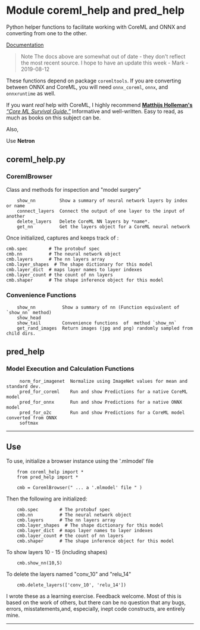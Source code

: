 # Module coreml_help and pred_help

Python helper functions to facilitate working with CoreML and ONNX and converting from one to the other.

[Documentation](https://mcsieber.github.io/coreml_help)
> Note The docs above are somewhat out of date - they don't reflect the most recent source.
I hope to have an update this week - Mark - 2019-08-12

These functions depend on package `coremltools`. If you are converting between ONNX and CoreML,
you will need `onnx_coreml`, `onnx`, and `onnxruntime` as well.

  If you want *real* help with CoreML, I highly recommend [**Matthijs Holleman's**](https://github.com/hollance)
  [*“Core ML Survival Guide.”*](https://leanpub.com/coreml-survival-guide) Informative and well-written.
  Easy to read, as much as books on this subject can be.

Also,

  Use **Netron**

## coreml_help.py

###  CoremlBrowser
Class and methods for inspection and "model surgery"
```
    show_nn         Show a summary of neural network layers by index or name
    connect_layers  Connect the output of one layer to the input of another
    delete_layers   Delete CoreML NN layers by *name*.
    get_nn          Get the layers object for a CoreML neural network
```
Once initialized, captures and keeps track of :

    cmb.spec        # The protobuf spec
    cmb.nn          # The neural network object
    cmb.layers      # The nn layers array
    cmb.layer_shapes  # The shape dictionary for this model
    cmb.layer_dict  # maps layer names to layer indexes
    cmb.layer_count # the count of nn layers
    cmb.shaper      # The shape inference object for this model

### Convenience Functions
```
    show_nn          Show a summary of nn (Function equivalent of `show_nn` method)
    show_head
    show_tail        Convenience functions  of  method `show_nn`
    get_rand_images  Return images (jpg and png) randomly sampled from child dirs.
```

## pred_help

### Model Execution and Calculation Functions
```
     norm_for_imagenet  Normalize using ImageNet values for mean and standard dev.
     pred_for_coreml    Run and show Predictions for a native CoreML model
     pred_for_onnx      Run and show Predictions for a native ONNX model
     pred_for_o2c       Run and show Predictions for a CoreML model converted from ONNX
     softmax
```
----
## Use

  To use, initialize a browser instance using the '.mlmodel' file

        from coreml_help import *
        from pred_help import *

        cmb = CoremlBrowser(" ... a '.mlmodel' file " )

  Then the following are initialized:

        cmb.spec        # The protobuf spec
        cmb.nn          # The neural network object
        cmb.layers      # The nn layers array
        cmb.layer_shapes  # The shape dictionary for this model
        cmb.layer_dict  # maps layer names to layer indexes
        cmb.layer_count # the count of nn layers
        cmb.shaper      # The shape inference object for this model

  To show layers 10 - 15 (including shapes)

        cmb.show_nn(10,5)

  To delete the layers named "conv_10" and "relu_14"

        cmb.delete_layers(['conv_10', 'relu_14'])

I wrote these as a learning exercise. Feedback welcome.
Most of this is based on the work of others,  but there can be no question that any
bugs, errors, misstatements,and, especially, inept code constructs, are entirely mine.

---------------------
